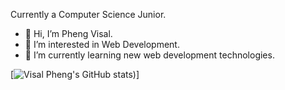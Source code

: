 Currently a Computer Science Junior.
- 👋 Hi, I’m Pheng Visal.
- 👀 I’m interested in Web Development.
- 🌱 I’m currently learning new web development technologies.

<!---
VisalPheng/VisalPheng is a ✨ special ✨ repository because its `README.md` (this file) appears on your GitHub profile.
You can click the Preview link to take a look at your changes.
--->

[![Visal Pheng's GitHub stats](https://github-readme-stats.vercel.app/api?username=visalpheng&show_icons=true&theme=radical))]
